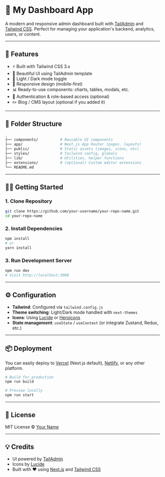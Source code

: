 # 🔩 My Dashboard App

A modern and responsive admin dashboard built with [TailAdmin](https://tailadmin.com/) and [Tailwind CSS](https://tailwindcss.com/).
Perfect for managing your application's backend, analytics, users, or content.

---

## 🚀 Features

* ⚡️ Built with Tailwind CSS 3.x
* 🎨 Beautiful UI using TailAdmin template
* 🌙 Light / Dark mode toggle
* 📱 Responsive design (mobile-first)
* 📊 Ready-to-use components: charts, tables, modals, etc.
* 🔐 Authentication & role-based access (optional)
* ✏️ Blog / CMS layout (optional if you added it)

---

## 📁 Folder Structure

```bash
.
├── components/          # Reusable UI components
├── app/                 # Next.js App Router (pages, layouts)
├── public/              # Static assets (images, icons, etc)
├── styles/              # Tailwind config, globals
├── lib/                 # Utilities, helper functions
├── extensions/          # (optional) Custom editor extensions
└── README.md
```

---

## 🧑‍💻 Getting Started

### 1. Clone Repository

```bash
git clone https://github.com/your-username/your-repo-name.git
cd your-repo-name
```

### 2. Install Dependencies

```bash
npm install
# or
yarn install
```

### 3. Run Development Server

```bash
npm run dev
# Visit http://localhost:3000
```

---

## ⚙️ Configuration

* **Tailwind**: Configured via `tailwind.config.js`
* **Theme switching**: Light/Dark mode handled with `next-themes`
* **Icons**: Using [Lucide](https://lucide.dev/) or [Heroicons](https://heroicons.com/)
* **State management**: `useState` / `useContext` (or integrate Zustand, Redux, etc.)

---

## 📦 Deployment

You can easily deploy to [Vercel](https://vercel.com) (Next.js default), [Netlify](https://netlify.com), or any other platform.

```bash
# Build for production
npm run build

# Preview locally
npm run start
```

---

## 📄 License

MIT License © [Your Name](https://github.com/your-username)

---

## 💡 Credits

* UI powered by [TailAdmin](https://tailadmin.com/)
* Icons by [Lucide](https://lucide.dev/)
* Built with ❤️ using [Next.js](https://nextjs.org/) and [Tailwind CSS](https://tailwindcss.com/)
